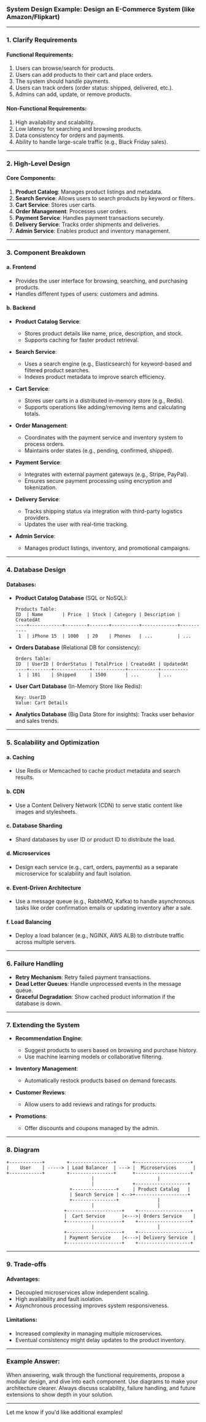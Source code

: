 ### System Design Example: **Design an E-Commerce System (like Amazon/Flipkart)**

---

### 1. **Clarify Requirements**
#### Functional Requirements:
1. Users can browse/search for products.
2. Users can add products to their cart and place orders.
3. The system should handle payments.
4. Users can track orders (order status: shipped, delivered, etc.).
5. Admins can add, update, or remove products.

#### Non-Functional Requirements:
1. High availability and scalability.
2. Low latency for searching and browsing products.
3. Data consistency for orders and payments.
4. Ability to handle large-scale traffic (e.g., Black Friday sales).

---

### 2. **High-Level Design**
#### Core Components:
1. **Product Catalog**: Manages product listings and metadata.
2. **Search Service**: Allows users to search products by keyword or filters.
3. **Cart Service**: Stores user carts.
4. **Order Management**: Processes user orders.
5. **Payment Service**: Handles payment transactions securely.
6. **Delivery Service**: Tracks order shipments and deliveries.
7. **Admin Service**: Enables product and inventory management.

---

### 3. **Component Breakdown**

#### a. **Frontend**
- Provides the user interface for browsing, searching, and purchasing products.
- Handles different types of users: customers and admins.

#### b. **Backend**
- **Product Catalog Service**:
  - Stores product details like name, price, description, and stock.
  - Supports caching for faster product retrieval.

- **Search Service**:
  - Uses a search engine (e.g., Elasticsearch) for keyword-based and filtered product searches.
  - Indexes product metadata to improve search efficiency.

- **Cart Service**:
  - Stores user carts in a distributed in-memory store (e.g., Redis).
  - Supports operations like adding/removing items and calculating totals.

- **Order Management**:
  - Coordinates with the payment service and inventory system to process orders.
  - Maintains order states (e.g., pending, confirmed, shipped).

- **Payment Service**:
  - Integrates with external payment gateways (e.g., Stripe, PayPal).
  - Ensures secure payment processing using encryption and tokenization.

- **Delivery Service**:
  - Tracks shipping status via integration with third-party logistics providers.
  - Updates the user with real-time tracking.

- **Admin Service**:
  - Manages product listings, inventory, and promotional campaigns.

---

### 4. **Database Design**
#### Databases:
- **Product Catalog Database** (SQL or NoSQL):
  ```
  Products Table:
  ID  | Name       | Price  | Stock | Category | Description | CreatedAt
  ----+------------+--------+-------+----------+-------------+-----------
   1  | iPhone 15  | 1000   | 20    | Phones   | ...         | ...
  ```

- **Orders Database** (Relational DB for consistency):
  ```
  Orders Table:
  ID  | UserID | OrderStatus | TotalPrice | CreatedAt | UpdatedAt
  ----+--------+-------------+------------+-----------+----------
   1  | 101    | Shipped     | 1500       | ...       | ...
  ```

- **User Cart Database** (In-Memory Store like Redis):
  ```
  Key: UserID
  Value: Cart Details
  ```

- **Analytics Database** (Big Data Store for insights):
  Tracks user behavior and sales trends.

---

### 5. **Scalability and Optimization**
#### a. **Caching**
- Use Redis or Memcached to cache product metadata and search results.

#### b. **CDN**
- Use a Content Delivery Network (CDN) to serve static content like images and stylesheets.

#### c. **Database Sharding**
- Shard databases by user ID or product ID to distribute the load.

#### d. **Microservices**
- Design each service (e.g., cart, orders, payments) as a separate microservice for scalability and fault isolation.

#### e. **Event-Driven Architecture**
- Use a message queue (e.g., RabbitMQ, Kafka) to handle asynchronous tasks like order confirmation emails or updating inventory after a sale.

#### f. **Load Balancing**
- Deploy a load balancer (e.g., NGINX, AWS ALB) to distribute traffic across multiple servers.

---

### 6. **Failure Handling**
- **Retry Mechanism**: Retry failed payment transactions.
- **Dead Letter Queues**: Handle unprocessed events in the message queue.
- **Graceful Degradation**: Show cached product information if the database is down.

---

### 7. **Extending the System**
- **Recommendation Engine**:
  - Suggest products to users based on browsing and purchase history.
  - Use machine learning models or collaborative filtering.

- **Inventory Management**:
  - Automatically restock products based on demand forecasts.

- **Customer Reviews**:
  - Allow users to add reviews and ratings for products.

- **Promotions**:
  - Offer discounts and coupons managed by the admin.

---

### 8. **Diagram**

```
+------------+        +----------------+      +--------------------+
|    User    | -----> | Load Balancer  | ---> |  Microservices      |
+------------+        +----------------+      +--------------------+
                               |                       |
                               |              +-------------------+
                       +----------------+     | Product Catalog   |
                       | Search Service | <-->+-------------------+
                       +----------------+              |
                               |                       |
                     +--------------------+    +-------------------+
                     |  Cart Service      |<--->| Orders Service    |
                     +--------------------+    +-------------------+
                               |                       |
                     +--------------------+    +-------------------+
                     | Payment Service    |<--->| Delivery Service  |
                     +--------------------+    +-------------------+
```

---

### 9. **Trade-offs**
#### Advantages:
- Decoupled microservices allow independent scaling.
- High availability and fault isolation.
- Asynchronous processing improves system responsiveness.

#### Limitations:
- Increased complexity in managing multiple microservices.
- Eventual consistency might delay updates to the product inventory.

---

### Example Answer:
When answering, walk through the functional requirements, propose a modular design, and dive into each component. Use diagrams to make your architecture clearer. Always discuss scalability, failure handling, and future extensions to show depth in your solution.

---

Let me know if you'd like additional examples!
